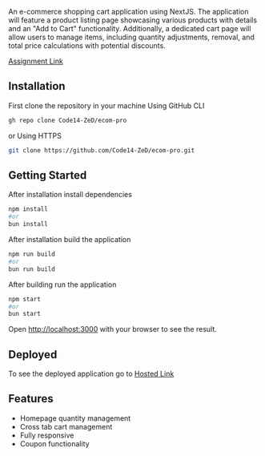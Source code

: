 An e-commerce shopping cart application using NextJS. The application will feature a product listing page showcasing various products with details and an "Add to Cart" functionality. Additionally, a dedicated cart page will allow users to manage items, including quantity adjustments, removal, and total price calculations with potential discounts.

[Assignment Link](https://docs.google.com/document/d/1yUA4DMH4F8JS6m1Boqco668EhxSesKqS07toes0CdBg/edit)

## Installation

First clone the repository in your machine
Using GitHub CLI

```bash
gh repo clone Code14-ZeD/ecom-pro
```

or
Using HTTPS

```bash
git clone https://github.com/Code14-ZeD/ecom-pro.git
```

## Getting Started

After installation install dependencies

```bash
npm install
#or
bun install
```

After installation build the application

```bash
npm run build
#or
bun run build
```

After building run the application

```bash
npm start
#or 
bun start
```

Open [http://localhost:3000](http://localhost:3000) with your browser to see the result.

## Deployed

To see the deployed application go to [Hosted Link](https://ecom-pro-beta.vercel.app/)


## Features
- Homepage quantity management
- Cross tab cart management
- Fully responsive
- Coupon functionality